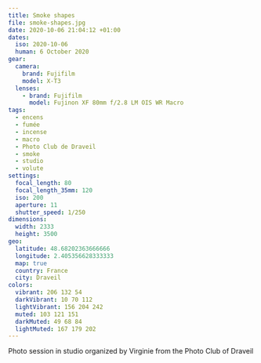 ```yaml
---
title: Smoke shapes
file: smoke-shapes.jpg
date: 2020-10-06 21:04:12 +01:00
dates:
  iso: 2020-10-06
  human: 6 October 2020
gear:
  camera:
    brand: Fujifilm
    model: X-T3
  lenses:
    - brand: Fujifilm
      model: Fujinon XF 80mm f/2.8 LM OIS WR Macro
tags:
  - encens
  - fumée
  - incense
  - macro
  - Photo Club de Draveil
  - smoke
  - studio
  - volute
settings:
  focal_length: 80
  focal_length_35mm: 120
  iso: 200
  aperture: 11
  shutter_speed: 1/250
dimensions:
  width: 2333
  height: 3500
geo:
  latitude: 48.68202363666666
  longitude: 2.405356628333333
  map: true
  country: France
  city: Draveil
colors:
  vibrant: 206 132 54
  darkVibrant: 10 70 112
  lightVibrant: 156 204 242
  muted: 103 121 151
  darkMuted: 49 68 84
  lightMuted: 167 179 202
---
```


Photo session in studio organized by Virginie from the Photo Club of Draveil

